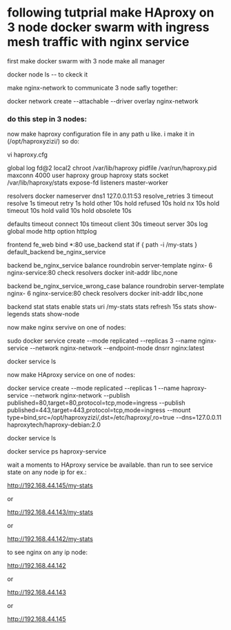 # following tutprial make HAproxy on 3 node docker swarm with ingress mesh traffic with nginx service


first make docker swarm with 3 node make all manager

docker node ls -- to ckeck it

make nginx-network to communicate 3 node safly together:

docker network create --attachable --driver overlay nginx-network

### do this step in 3 nodes:

now make haproxy configuration file in any path u like. i make it in (/opt/haproxyzizi/) so do:

vi haproxy.cfg


global
    log          fd@2 local2
    chroot       /var/lib/haproxy
    pidfile      /var/run/haproxy.pid
    maxconn      4000
    user         haproxy
    group        haproxy
    stats socket /var/lib/haproxy/stats expose-fd listeners
    master-worker

resolvers docker
    nameserver dns1 127.0.0.11:53
    resolve_retries 3
    timeout resolve 1s
    timeout retry   1s
    hold other      10s
    hold refused    10s
    hold nx         10s
    hold timeout    10s
    hold valid      10s
    hold obsolete   10s

defaults
    timeout connect 10s
    timeout client 30s
    timeout server 30s
    log global
    mode http
    option httplog

frontend  fe_web
    bind *:80
    use_backend stat if { path -i /my-stats }
    default_backend be_nginx_service

backend be_nginx_service
    balance roundrobin
    server-template nginx- 6 nginx-service:80 check resolvers docker init-addr libc,none

backend be_nginx_service_wrong_case
    balance roundrobin
    server-template nginx- 6 nginx-service:80 check resolvers docker init-addr libc,none

backend stat
    stats enable
    stats uri /my-stats
    stats refresh 15s
    stats show-legends
    stats show-node




now make nginx servive on one of nodes:


sudo docker service create   --mode replicated   --replicas 3   --name nginx-service   --network nginx-network   --endpoint-mode dnsrr   nginx:latest

docker service ls


now make HAproxy service on one of nodes:


docker service create   --mode replicated   --replicas 1   --name haproxy-service   --network nginx-network   --publish published=80,target=80,protocol=tcp,mode=ingress   --publish published=443,target=443,protocol=tcp,mode=ingress   --mount type=bind,src=/opt/haproxyzizi/,dst=/etc/haproxy/,ro=true   --dns=127.0.0.11   haproxytech/haproxy-debian:2.0


docker service ls

docker service ps haproxy-service



wait a moments to HAproxy service be available. than run to see service state on any node ip for ex.:

http://192.168.44.145/my-stats

or


http://192.168.44.143/my-stats

or


http://192.168.44.142/my-stats

to see nginx on any ip node:

http://192.168.44.142

or

http://192.168.44.143

or

http://192.168.44.145




